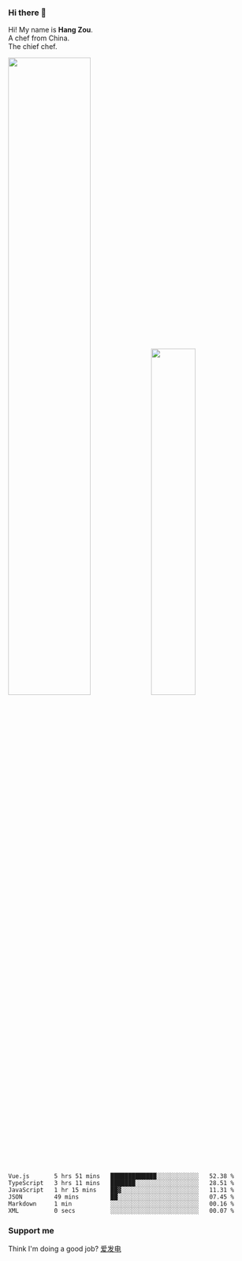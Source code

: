 ### Hi there 👋

Hi! My name is **Hang Zou**.  
A chef from China.  
The chief chef.

<img align="" width="57.5%" src="https://github-readme-stats.vercel.app/api?username=zouhangwithsweet&hide_title=true&hide_border=true&show_icons=true&include_all_commits=true&line_height=21" /><img align="" width="42.4%" src="https://github-readme-stats.vercel.app/api/top-langs/?username=zouhangwithsweet&hide_title=true&hide_border=true&layout=compact" />

<!--START_SECTION:waka-->

```text
Vue.js       5 hrs 51 mins   █████████████░░░░░░░░░░░░   52.38 %
TypeScript   3 hrs 11 mins   ███████░░░░░░░░░░░░░░░░░░   28.51 %
JavaScript   1 hr 15 mins    ██▓░░░░░░░░░░░░░░░░░░░░░░   11.31 %
JSON         49 mins         ██░░░░░░░░░░░░░░░░░░░░░░░   07.45 %
Markdown     1 min           ░░░░░░░░░░░░░░░░░░░░░░░░░   00.16 %
XML          0 secs          ░░░░░░░░░░░░░░░░░░░░░░░░░   00.07 %
```

<!--END_SECTION:waka-->

### Support me

Think I'm doing a good job? [爱发电](https://afdian.net/@zouhangsweet)
